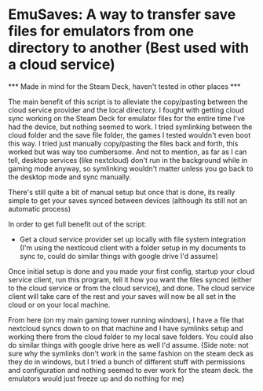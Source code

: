 # EmuSaves: A way to transfer save files for emulators from one directory to another (Best used with a cloud service)
*** Made in mind for the Steam Deck, haven't tested in other places ***

The main benefit of this script is to alleviate the copy/pasting between the cloud service provider and the local directory. I fought with getting cloud sync working on the Steam Deck for emulator files for the entire time I've had the device, but nothing seemed to work. I tried symlinking between the cloud folder and the save file folder, the games I tested wouldn't even boot this way. I tried just manually copy/pasting the files back and forth, this worked but was way too cumbersome. And not to mention, as far as I can tell, desktop services (like nextcloud) don't run in the background while in gaming mode anyway, so symlinking wouldn't matter unless you go back to the desktop mode and sync manually.

There's still quite a bit of manual setup but once that is done, its really simple to get your saves synced between devices (although its still not an automatic process)

In order to get full benefit out of the script:
- Get a cloud service provider set up locally with file system integration (I'm using the nextlcoud client with a folder setup in my documents to sync to, could do similar things with google drive I'd assume)

Once initial setup is done and you made your first config, startup your cloud service client, run this program, tell it how you want the files synced (either to the cloud service or from the cloud service), and done. The cloud service client will take care of the rest and your saves will now be all set in the cloud or on your local machine.

From here (on my main gaming tower running windows), I have a file that nextcloud syncs down to on that machine and I have symlinks setup and working there from the cloud folder to my local save folders. You could also do similar things with google drive here as well I'd assume. (Side note: not sure why the symlinks don't work in the same fashion on the steam deck as they do in windows, but I tried a bunch of different stuff with permissions and configuration and nothing seemed to ever work for the steam deck. the emulators would just freeze up and do nothing for me)
